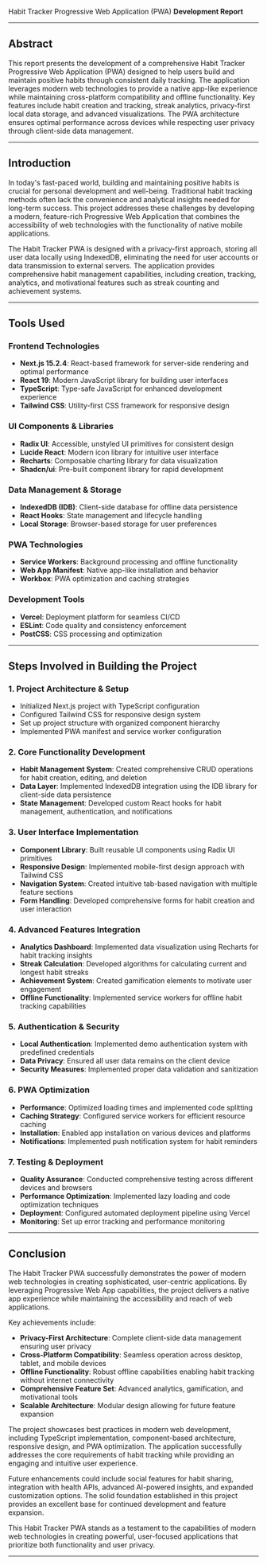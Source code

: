  Habit Tracker Progressive Web Application (PWA)
**Development Report**

---

## Abstract

This report presents the development of a comprehensive Habit Tracker Progressive Web Application (PWA) designed to help users build and maintain positive habits through consistent daily tracking. The application leverages modern web technologies to provide a native app-like experience while maintaining cross-platform compatibility and offline functionality. Key features include habit creation and tracking, streak analytics, privacy-first local data storage, and advanced visualizations. The PWA architecture ensures optimal performance across devices while respecting user privacy through client-side data management.

---

## Introduction

In today's fast-paced world, building and maintaining positive habits is crucial for personal development and well-being. Traditional habit tracking methods often lack the convenience and analytical insights needed for long-term success. This project addresses these challenges by developing a modern, feature-rich Progressive Web Application that combines the accessibility of web technologies with the functionality of native mobile applications.

The Habit Tracker PWA is designed with a privacy-first approach, storing all user data locally using IndexedDB, eliminating the need for user accounts or data transmission to external servers. The application provides comprehensive habit management capabilities, including creation, tracking, analytics, and motivational features such as streak counting and achievement systems.

---

## Tools Used

### Frontend Technologies
- **Next.js 15.2.4**: React-based framework for server-side rendering and optimal performance
- **React 19**: Modern JavaScript library for building user interfaces
- **TypeScript**: Type-safe JavaScript for enhanced development experience
- **Tailwind CSS**: Utility-first CSS framework for responsive design

### UI Components & Libraries
- **Radix UI**: Accessible, unstyled UI primitives for consistent design
- **Lucide React**: Modern icon library for intuitive user interface
- **Recharts**: Composable charting library for data visualization
- **Shadcn/ui**: Pre-built component library for rapid development

### Data Management & Storage
- **IndexedDB (IDB)**: Client-side database for offline data persistence
- **React Hooks**: State management and lifecycle handling
- **Local Storage**: Browser-based storage for user preferences

### PWA Technologies
- **Service Workers**: Background processing and offline functionality
- **Web App Manifest**: Native app-like installation and behavior
- **Workbox**: PWA optimization and caching strategies

### Development Tools
- **Vercel**: Deployment platform for seamless CI/CD
- **ESLint**: Code quality and consistency enforcement
- **PostCSS**: CSS processing and optimization

---

## Steps Involved in Building the Project

### 1. Project Architecture & Setup
- Initialized Next.js project with TypeScript configuration
- Configured Tailwind CSS for responsive design system
- Set up project structure with organized component hierarchy
- Implemented PWA manifest and service worker configuration

### 2. Core Functionality Development
- **Habit Management System**: Created comprehensive CRUD operations for habit creation, editing, and deletion
- **Data Layer**: Implemented IndexedDB integration using the IDB library for client-side data persistence
- **State Management**: Developed custom React hooks for habit management, authentication, and notifications

### 3. User Interface Implementation
- **Component Library**: Built reusable UI components using Radix UI primitives
- **Responsive Design**: Implemented mobile-first design approach with Tailwind CSS
- **Navigation System**: Created intuitive tab-based navigation with multiple feature sections
- **Form Handling**: Developed comprehensive forms for habit creation and user interaction

### 4. Advanced Features Integration
- **Analytics Dashboard**: Implemented data visualization using Recharts for habit tracking insights
- **Streak Calculation**: Developed algorithms for calculating current and longest habit streaks
- **Achievement System**: Created gamification elements to motivate user engagement
- **Offline Functionality**: Implemented service workers for offline habit tracking capabilities

### 5. Authentication & Security
- **Local Authentication**: Implemented demo authentication system with predefined credentials
- **Data Privacy**: Ensured all user data remains on the client device
- **Security Measures**: Implemented proper data validation and sanitization

### 6. PWA Optimization
- **Performance**: Optimized loading times and implemented code splitting
- **Caching Strategy**: Configured service workers for efficient resource caching
- **Installation**: Enabled app installation on various devices and platforms
- **Notifications**: Implemented push notification system for habit reminders

### 7. Testing & Deployment
- **Quality Assurance**: Conducted comprehensive testing across different devices and browsers
- **Performance Optimization**: Implemented lazy loading and code optimization techniques
- **Deployment**: Configured automated deployment pipeline using Vercel
- **Monitoring**: Set up error tracking and performance monitoring

---

## Conclusion

The Habit Tracker PWA successfully demonstrates the power of modern web technologies in creating sophisticated, user-centric applications. By leveraging Progressive Web App capabilities, the project delivers a native app experience while maintaining the accessibility and reach of web applications.

Key achievements include:
- **Privacy-First Architecture**: Complete client-side data management ensuring user privacy
- **Cross-Platform Compatibility**: Seamless operation across desktop, tablet, and mobile devices
- **Offline Functionality**: Robust offline capabilities enabling habit tracking without internet connectivity
- **Comprehensive Feature Set**: Advanced analytics, gamification, and motivational tools
- **Scalable Architecture**: Modular design allowing for future feature expansion

The project showcases best practices in modern web development, including TypeScript implementation, component-based architecture, responsive design, and PWA optimization. The application successfully addresses the core requirements of habit tracking while providing an engaging and intuitive user experience.

Future enhancements could include social features for habit sharing, integration with health APIs, advanced AI-powered insights, and expanded customization options. The solid foundation established in this project provides an excellent base for continued development and feature expansion.

This Habit Tracker PWA stands as a testament to the capabilities of modern web technologies in creating powerful, user-focused applications that prioritize both functionality and user privacy.

---

